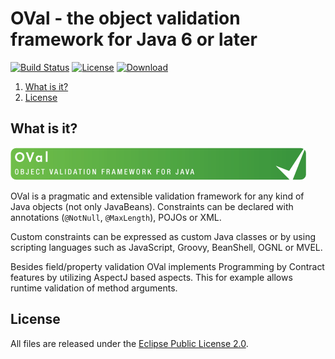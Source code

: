 # OVal - the object validation framework for Java 6 or later

[![Build Status](https://travis-ci.org/sebthom/oval.svg?branch=master)](https://travis-ci.org/sebthom/oval)
[![License](https://img.shields.io/badge/License-Eclipse%20Public%20License%202.0-blue.svg)](LICENSE.txt)
[![Download](https://api.bintray.com/packages/sebthom/maven/oval/images/download.svg)](https://bintray.com/sebthom/maven/oval/_latestVersion)

[comment]: # (https://img.shields.io/github/license/sebthom/oval.svg?label=License)

1. [What is it?](#what-is-it)
1. [License](#license)


## <a name="what-is-it"></a>What is it?

![logo](src/site/resources/images/oval-banner.png)

OVal is a pragmatic and extensible validation framework for any kind of Java objects (not only JavaBeans). 
Constraints can be declared with annotations (`@NotNull`, `@MaxLength`), POJOs or XML. 

Custom constraints can be expressed as custom Java classes or by using scripting languages such as JavaScript, Groovy,
BeanShell, OGNL or MVEL. 

Besides field/property validation OVal implements Programming by Contract features by utilizing AspectJ based aspects. 
This for example allows runtime validation of method arguments.


## <a name="license"></a>License

All files are released under the [Eclipse Public License 2.0](LICENSE.txt).
